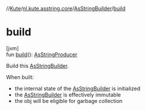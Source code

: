 //[Kute](../../../index.md)/[nl.kute.asstring.core](../index.md)/[AsStringBuilder](index.md)/[build](build.md)

# build

[jvm]\
fun [build](build.md)(): [AsStringProducer](../-as-string-producer/index.md)

Build this [AsStringBuilder](index.md).

When built:

- 
   the internal state of the [AsStringBuilder](index.md) is initialized
- 
   the [AsStringBuilder](index.md) is effectively immutable
- 
   the obj will be eligible for garbage collection
